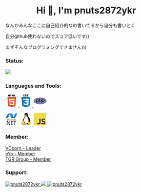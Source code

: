 <h1 align="center">Hi 👋, I'm pnuts2872ykr</h1>
<p>なんかみんなここに自己紹介的なの書いてるから自分も書いとく<p>
  <p>自分github使わないのでスコア低いです()</p>
  <p>まずそんなプログラミングできません)))</p>
  <h3 aligin="left">Status:</h3>
<img src='https://github-readme-stats.vercel.app/api?username=pnuts2872ykr&count_private=true&theme=default'>
<h3 align="left">Languages and Tools:</h3>
<p align="left"> <a href="https://www.w3.org/html/" target="_blank" rel="noreferrer"> <img src="https://raw.githubusercontent.com/devicons/devicon/master/icons/html5/html5-original-wordmark.svg" alt="html5" width="40" height="40"/> </a> <a href="https://www.w3schools.com/css/" target="_blank" rel="noreferrer"> <img src="https://raw.githubusercontent.com/devicons/devicon/master/icons/css3/css3-original-wordmark.svg" alt="css3" width="40" height="40"/> </a> <a href="https://www.php.net" target="_blank" rel="noreferrer"> <img src="https://raw.githubusercontent.com/devicons/devicon/master/icons/php/php-original.svg" alt="php" width="40" height="40"/> </a> </p> <a href="https://dotnet.microsoft.com/" target="_blank" rel="noreferrer"> <img src="https://raw.githubusercontent.com/devicons/devicon/master/icons/dot-net/dot-net-original-wordmark.svg" alt="dotnet" width="40" height="40"/> </a> <a href="https://www.linux.org/" target="_blank" rel="noreferrer"> <img src="https://raw.githubusercontent.com/devicons/devicon/master/icons/linux/linux-original.svg" alt="linux" width="40" height="40"/> </a><a href="https://developer.mozilla.org/en-US/docs/Web/JavaScript" target="_blank" rel="noreferrer"> <img src="https://raw.githubusercontent.com/devicons/devicon/master/icons/javascript/javascript-original.svg" alt="javascript" width="40" height="40"/> </a> </p>
<h3 align="left">Member:</h3>
<a href="https://vcborn.com/">VCborn - Leader</a><br>
<a href="https://openyellowos.com/ja/">oYo - Member</a><br>
<a href="https://tgrgroup.jp/">TGR Group - Member</a>
<h3 align="left">Support:</h3>
  <a href="https://github.com/pnuts2872ykr/">
    <img src="https://img.shields.io/github/followers/pnuts2872ykr?style=social" alt="pnuts2872ykr" />
  </a>
  <a href="http://twitter.com/intent/follow?screen_name=pnuts2872ykr">
    <img height="20" src="https://img.shields.io/twitter/follow/pnuts2872ykr?style=social?label=Twitter&logo=twitter&style=flat" />
  </a>
<a href="https://www.youtube.com/channel/UC7yTnREo2C210AU-0fo8yRA?sub_confirmation=1">
  <img src="https://img.shields.io/youtube/channel/subscribers/UC7yTnREo2C210AU-0fo8yRA?style=social" alt="pnuts2872ykr" />
  </a>
